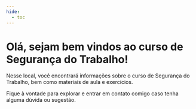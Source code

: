 ```yaml
---
hide:
  - toc
---
```


# Olá, sejam bem vindos ao curso de Segurança do Trabalho!

Nesse local, você encontrará informações sobre o curso de Segurança do Trabalho, bem como materiais de aula e exercícios.

Fique à vontade para explorar e entrar em contato comigo caso tenha alguma dúvida ou sugestão.
